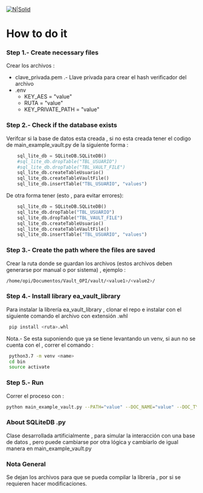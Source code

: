 [![N|Solid](https://pythondaymx.github.io/images/opi-analytics.png)](https://nodesource.com/products/nsolid)

# How to do it

### Step 1.- Create necessary files
Crear los archivos  : 
- clave_privada.pem .- Llave privada para crear el hash verificador del archivo 
- .env
  - KEY_AES = "value"
  - RUTA = "value"
  - KEY_PRIVATE_PATH = "value"
### Step 2.- Check if the database exists
Verifcar si la base de datos esta creada , si no esta creada tener el codigo de main_example_vault.py de la siguiente forma : 
```python
    sql_lite_db = SQLiteDB.SQLiteDB()
    #sql_lite_db.dropTable("TBL_USUARIO")
    #sql_lite_db.dropTable("TBL_VAULT_FILE")
    sql_lite_db.createTableUsuario()
    sql_lite_db.createTableVaultFile()
    sql_lite_db.insertTable("TBL_USUARIO", "values")
```
De otra forma tener (esto , para evitar errores): 
```python
    sql_lite_db = SQLiteDB.SQLiteDB()
    sql_lite_db.dropTable("TBL_USUARIO")
    sql_lite_db.dropTable("TBL_VAULT_FILE")
    sql_lite_db.createTableUsuario()
    sql_lite_db.createTableVaultFile()
    sql_lite_db.insertTable("TBL_USUARIO", "values")
```
### Step 3.- Create the path where the files are saved
Crear la ruta donde se guardan los archivos (estos archivos deben generarse por manual o por sistema) , ejemplo : 
```sh
/home/opi/Documentos/Vault_OPI/vault/<value1>/<value2>/
```
### Step 4.- Install library ea_vault_library
Para instalar la librería ea_vault_library , clonar el repo e instalar con el siguiente comando el archivo con extensión .whl
```sh
 pip install <ruta>.whl
```
Nota.- Se esta suponiendo que ya se tiene levantando un venv, si aun no se cuenta con el , correr el comando : 
```sh
 python3.7 -m venv <name>
 cd bin
 source activate
```
### Step 5.- Run
Correr el proceso con : 
```sh
python main_example_vault.py --PATH="value" --DOC_NAME="value" --DOC_TYPE="value"
```
### About SQLiteDB .py
Clase desarrollada artificialmente , para simular la interacción con una base de datos , pero puede cambiarse por otra lógica y cambiarlo de igual manera en main_example_vault.py

### Nota General
Se dejan los archivos para que se pueda compilar la librería , por si se requieren hacer modificaciones.
